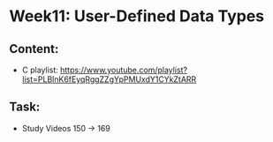 # Week11: User-Defined Data Types
## Content:
- C playlist:
https://www.youtube.com/playlist?list=PLBlnK6fEyqRggZZgYpPMUxdY1CYkZtARR


## Task:
- Study Videos 150 → 169 
